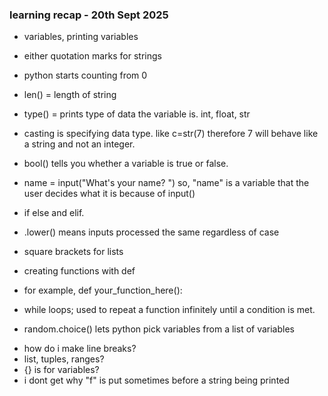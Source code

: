 ### learning recap - 20th Sept 2025
- variables, printing variables
- either quotation marks for strings
- python starts counting from 0
- len() = length of string
- type() = prints type of data the variable is. int, float, str
- casting is specifying data type. like c=str(7) therefore 7 will behave like a string and not an integer.
- bool() tells you whether a variable is true or false.

- name = input("What's your name? ") 
so, "name" is a variable that the user decides what it is because of input()
- if else and elif.
- .lower() means inputs processed the same regardless of case
- square brackets for lists

- creating functions with def
- for example, def your_function_here():
- while loops; used to repeat a function infinitely until a condition is met.

- random.choice() lets python pick variables from a list of variables


* how do i make line breaks?
* list, tuples, ranges?
* {} is for variables?
* i dont get why "f" is put sometimes before a string being printed

